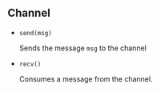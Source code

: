 ## Channel


* ```send(msg)```

    Sends the message ```msg``` to the channel

* ```recv()```

    Consumes a message from the channel. 